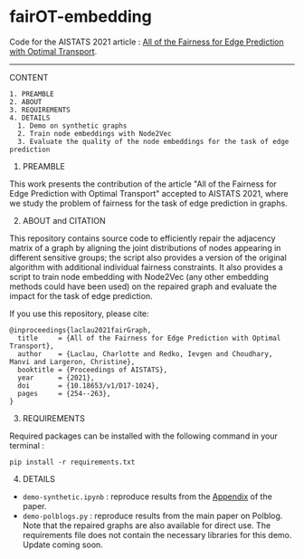 # fairOT-embedding
Code for the AISTATS 2021 article : [All of the Fairness for Edge Prediction with Optimal Transport](http://proceedings.mlr.press/v130/laclau21a/laclau21a.pdf).

-------------------------------------------------------------------------------------------------
      
CONTENT

	1. PREAMBLE
	2. ABOUT
	3. REQUIREMENTS
	4. DETAILS
	  1. Demo on synthetic graphs
	  2. Train node embeddings with Node2Vec 
	  3. Evaluate the quality of the node embeddings for the task of edge prediction

  
  1. PREAMBLE
  
This work  presents the contribution of the article 
"All of the Fairness for Edge Prediction with Optimal Transport" accepted to AISTATS 2021, where we study the problem of fairness for the task of edge prediction in graphs. 

  2. ABOUT and CITATION 
 
This repository contains source code to efficiently repair the adjacency matrix of a graph by aligning the joint distributions of nodes appearing in different sensitive groups; the script also provides a version of the original algorithm with additional individual fairness constraints. It also provides a script to train node embedding with Node2Vec (any other embedding methods could have been used) on the repaired graph and evaluate the impact for the task of edge prediction. 
  

If you use this repository, please cite:

	@inproceedings{laclau2021fairGraph,
	  title     = {All of the Fairness for Edge Prediction with Optimal Transport},
	  author    = {Laclau, Charlotte and Redko, Ievgen and Choudhary, Manvi and Largeron, Christine},
	  booktitle = {Proceedings of AISTATS},
	  year      = {2021},
	  doi       = {10.18653/v1/D17-1024},
	  pages     = {254--263},
	}
  
  3. REQUIREMENTS
  
  Required packages can be installed with the following command in your terminal :
  
  ```
  pip install -r requirements.txt
  ```
  
  4. DETAILS
  
  * `demo-synthetic.ipynb` : reproduce results from the [Appendix](http://proceedings.mlr.press/v130/laclau21a/laclau21a-supp.pdf) of the paper. 
  * `demo-polblogs.py` : reproduce results from the main paper on Polblog. Note that the repaired graphs are also available for direct use. The requirements file does not contain the necessary libraries for this demo. Update coming soon.
  
  
